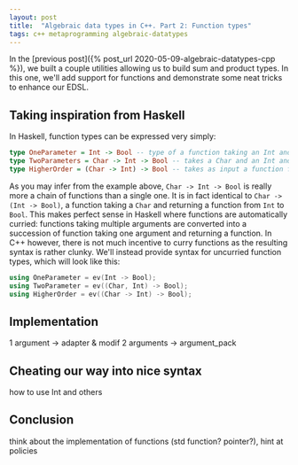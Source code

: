 ```yaml
---
layout: post
title:  "Algebraic data types in C++. Part 2: Function types"
tags: c++ metaprogramming algebraic-datatypes
---
```


In the [previous post]({% post_url 2020-05-09-algebraic-datatypes-cpp %}), we built a couple utilities allowing us to build sum and product types. In this one, we'll add support for functions and demonstrate some neat tricks to enhance our EDSL.

## Taking inspiration from Haskell

In Haskell, function types can be expressed very simply:
``` haskell
type OneParameter = Int -> Bool -- type of a function taking an Int and returning a Bool
type TwoParameters = Char -> Int -> Bool -- takes a Char and an Int and return a Bool
type HigherOrder = (Char -> Int) -> Bool -- takes as input a function from Char to Int, and return a Bool
```
As you may infer from the example above, `Char -> Int -> Bool` is really more a chain of functions than a single one. It is in fact identical to `Char -> (Int -> Bool)`, a function taking a `Char` and returning a function from `Int` to `Bool`. This makes perfect sense in Haskell where functions are automatically curried: functions taking multiple arguments are converted into a succession of function taking one argument and returning a function. In C++ however, there is not much incentive to curry functions as the resulting syntax is rather clunky. We'll instead provide syntax for uncurried function types, which will look like this:
``` cpp
using OneParameter = ev(Int -> Bool);
using TwoParameter = ev((Char, Int) -> Bool);
using HigherOrder = ev((Char -> Int) -> Bool);
```

## Implementation

1 argument -> adapter & modif 
2 arguments -> argument_pack

## Cheating our way into nice syntax

how to use Int and others

## Conclusion
think about the implementation of functions (std function? pointer?), hint at policies

